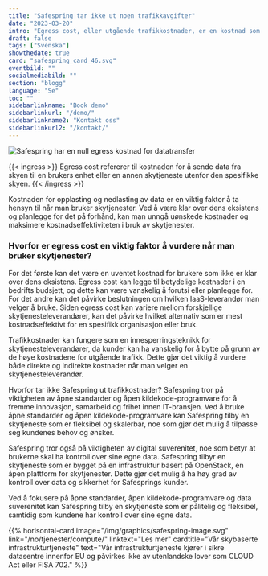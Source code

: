 ```yaml
---
title: "Safespring tar ikke ut noen trafikkavgifter"
date: "2023-03-20"
intro: "Egress cost, eller utgående trafikkostnader, er en kostnad som ofte overses når man bruker infrastruktur som en tjeneste og er en vanlig innesperringsteknikk."
draft: false
tags: ["Svenska"]
showthedate: true
card: "safespring_card_46.svg"
eventbild: ""
socialmediabild: ""
section: "blogg"
language: "Se"
toc: ""
sidebarlinkname: "Book demo"
sidebarlinkurl: "/demo/"
sidebarlinkname2: "Kontakt oss"
sidebarlinkurl2: "/kontakt/"
---
```


![Safespring har en null egress kostnad for datatransfer](/img/blogg/safespring-zero-egress-cost.svg)


{{< ingress >}}
Egress cost refererer til kostnaden for å sende data fra skyen til en brukers enhet eller en annen skytjeneste utenfor den spesifikke skyen.
{{< /ingress >}}

Kostnaden for opplasting og nedlasting av data er en viktig faktor å ta hensyn til når man bruker skytjenester. Ved å være klar over dens eksistens og planlegge for det på forhånd, kan man unngå uønskede kostnader og maksimere kostnadseffektiviteten i bruk av skytjenester.

### Hvorfor er egress cost en viktig faktor å vurdere når man bruker skytjenester?

For det første kan det være en uventet kostnad for brukere som ikke er klar over dens eksistens. Egress cost kan legge til betydelige kostnader i en bedrifts budsjett, og dette kan være vanskelig å forutsi eller planlegge for. For det andre kan det påvirke beslutningen om hvilken IaaS-leverandør man velger å bruke. Siden egress cost kan variere mellom forskjellige skytjenesteleverandører, kan det påvirke hvilket alternativ som er mest kostnadseffektivt for en spesifikk organisasjon eller bruk.

Trafikkostnader kan fungere som en innesperringsteknikk for skytjenesteleverandører, da kunder kan ha vanskelig for å bytte på grunn av de høye kostnadene for utgående trafikk. Dette gjør det viktig å vurdere både direkte og indirekte kostnader når man velger en skytjenesteleverandør.

Hvorfor tar ikke Safespring ut trafikkostnader?
Safespring tror på viktigheten av åpne standarder og åpen kildekode-programvare for å fremme innovasjon, samarbeid og frihet innen IT-bransjen. Ved å bruke åpne standarder og åpen kildekode-programvare kan Safespring tilby en skytjeneste som er fleksibel og skalerbar, noe som gjør det mulig å tilpasse seg kundenes behov og ønsker.

Safespring tror også på viktigheten av digital suverenitet, noe som betyr at brukerne skal ha kontroll over sine egne data. Safespring tilbyr en skytjeneste som er bygget på en infrastruktur basert på OpenStack, en åpen plattform for skytjenester. Dette gjør det mulig å ha høy grad av kontroll over data og sikkerhet for Safesprings kunder.

Ved å fokusere på åpne standarder, åpen kildekode-programvare og data suverenitet kan Safespring tilby en skytjeneste som er pålitelig og fleksibel, samtidig som kundene har kontroll over sine egne data.

{{% horisontal-card image="/img/graphics/safespring-image.svg" link="/no/tjenester/compute/" linktext="Les mer" cardtitle="Vår skybaserte infrastrukturtjeneste" text="Vår infrastrukturtjeneste kjører i sikre datasentre innenfor EU og påvirkes ikke av utenlandske lover som CLOUD Act eller FISA 702." %}}